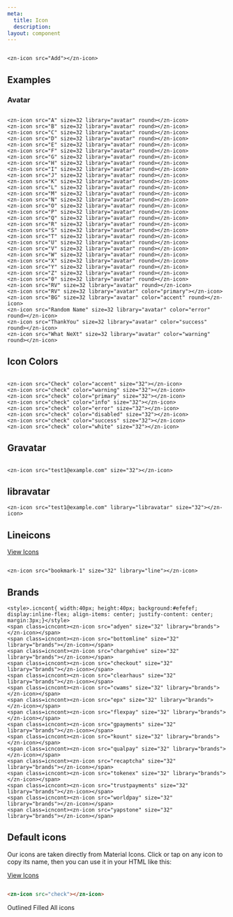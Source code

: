 ```yaml
---
meta:
  title: Icon
  description:
layout: component
---
```


```html:preview

<zn-icon src="Add"></zn-icon>
```

## Examples

### Avatar

```html:preview

<zn-icon src="A" size=32 library="avatar" round></zn-icon>
<zn-icon src="B" size=32 library="avatar" round></zn-icon>
<zn-icon src="C" size=32 library="avatar" round></zn-icon>
<zn-icon src="D" size=32 library="avatar" round></zn-icon>
<zn-icon src="E" size=32 library="avatar" round></zn-icon>
<zn-icon src="F" size=32 library="avatar" round></zn-icon>
<zn-icon src="G" size=32 library="avatar" round></zn-icon>
<zn-icon src="H" size=32 library="avatar" round></zn-icon>
<zn-icon src="I" size=32 library="avatar" round></zn-icon>
<zn-icon src="J" size=32 library="avatar" round></zn-icon>
<zn-icon src="K" size=32 library="avatar" round></zn-icon>
<zn-icon src="L" size=32 library="avatar" round></zn-icon>
<zn-icon src="M" size=32 library="avatar" round></zn-icon>
<zn-icon src="N" size=32 library="avatar" round></zn-icon>
<zn-icon src="O" size=32 library="avatar" round></zn-icon>
<zn-icon src="P" size=32 library="avatar" round></zn-icon>
<zn-icon src="Q" size=32 library="avatar" round></zn-icon>
<zn-icon src="R" size=32 library="avatar" round></zn-icon>
<zn-icon src="S" size=32 library="avatar" round></zn-icon>
<zn-icon src="T" size=32 library="avatar" round></zn-icon>
<zn-icon src="U" size=32 library="avatar" round></zn-icon>
<zn-icon src="V" size=32 library="avatar" round></zn-icon>
<zn-icon src="W" size=32 library="avatar" round></zn-icon>
<zn-icon src="X" size=32 library="avatar" round></zn-icon>
<zn-icon src="Y" size=32 library="avatar" round></zn-icon>
<zn-icon src="Z" size=32 library="avatar" round></zn-icon>
<zn-icon src="0" size=32 library="avatar" round></zn-icon>
<zn-icon src="RV" size=32 library="avatar" round></zn-icon>
<zn-icon src="RV" size=32 library="avatar" color="primary"></zn-icon>
<zn-icon src="BG" size=32 library="avatar" color="accent" round></zn-icon>
<zn-icon src="Random Name" size=32 library="avatar" color="error" round></zn-icon>
<zn-icon src="ThankYou" size=32 library="avatar" color="success" round></zn-icon>
<zn-icon src="What NeXt" size=32 library="avatar" color="warning" round></zn-icon>
```

## Icon Colors

```html:preview

<zn-icon src="Check" color="accent" size="32"></zn-icon>
<zn-icon src="check" color="warning" size="32"></zn-icon>
<zn-icon src="check" color="primary" size="32"></zn-icon>
<zn-icon src="check" color="info" size="32"></zn-icon>
<zn-icon src="check" color="error" size="32"></zn-icon>
<zn-icon src="check" color="disabled" size="32"></zn-icon>
<zn-icon src="check" color="success" size="32"></zn-icon>
<zn-icon src="check" color="white" size="32"></zn-icon>
```

## Gravatar

```html:preview

<zn-icon src="test1@example.com" size="32"></zn-icon>
```

## libravatar

```html:preview
<zn-icon src="test1@example.com" library="libravatar" size="32"></zn-icon>
```

## Lineicons

<a href="https://lineicons.com/free-icons" target="_blank">View Icons</a>

```html:preview

<zn-icon src="bookmark-1" size="32" library="line"></zn-icon>
```

## Brands

```html:preview
<style>.icncont{ width:40px; height:40px; background:#efefef; display:inline-flex; align-items: center; justify-content: center; margin:3px;}</style>
<span class=icncont><zn-icon src="adyen" size="32" library="brands"></zn-icon></span>
<span class=icncont><zn-icon src="bottomline" size="32" library="brands"></zn-icon></span>
<span class=icncont><zn-icon src="chargehive" size="32" library="brands"></zn-icon></span>
<span class=icncont><zn-icon src="checkout" size="32" library="brands"></zn-icon></span>
<span class=icncont><zn-icon src="clearhaus" size="32" library="brands"></zn-icon></span>
<span class=icncont><zn-icon src="cwams" size="32" library="brands"></zn-icon></span>
<span class=icncont><zn-icon src="epx" size="32" library="brands"></zn-icon></span>
<span class=icncont><zn-icon src="flexpay" size="32" library="brands"></zn-icon></span>
<span class=icncont><zn-icon src="gpayments" size="32" library="brands"></zn-icon></span>
<span class=icncont><zn-icon src="kount" size="32" library="brands"></zn-icon></span>
<span class=icncont><zn-icon src="qualpay" size="32" library="brands"></zn-icon></span>
<span class=icncont><zn-icon src="recaptcha" size="32" library="brands"></zn-icon></span>
<span class=icncont><zn-icon src="tokenex" size="32" library="brands"></zn-icon></span>
<span class=icncont><zn-icon src="trustpayments" size="32" library="brands"></zn-icon></span>
<span class=icncont><zn-icon src="worldpay" size="32" library="brands"></zn-icon></span>
<span class=icncont><zn-icon src="yapstone" size="32" library="brands"></zn-icon></span>
```

## Default  icons

Our icons are taken directly from Material Icons. Click or tap on any icon to copy its name, then you can use it in
your HTML like this:

<a href="https://fonts.google.com/icons?selected=Material+Symbols+Outlined" target="_blank">View Icons</a>

```html

<zn-icon src="check"></zn-icon>
```

<div class="icon-search">
  <div class="icon-search-controls">
    <zn-input placeholder="Search Icons" clearable>
      <zn-icon slot="prefix" src="search"></zn-icon>
    </zn-input>
    <zn-select value="outline">
      <zn-option value="outline">Outlined</zn-option>
      <zn-option value="fill">Filled</zn-option>
      <zn-option value="all">All icons</zn-option>
    </zn-select>
  </div>
  <div class="icon-list"></div>
  <input type="text" class="icon-copy-input" aria-hidden="true" tabindex="-1">
</div>


<!-- Supporting scripts and styles for the search utility -->
<script>
  function wrapWithTooltip(item) {
    const tooltip = document.createElement('zn-tooltip');
    tooltip.content = item.getAttribute('data-name');

    // Close open tooltips
    document.querySelectorAll('.icon-list zn-tooltip[open]').forEach(tooltip => tooltip.hide());

    // Wrap it with a tooltip and trick it into showing up
    item.parentNode.insertBefore(tooltip, item);
    tooltip.appendChild(item);
    requestAnimationFrame(() => tooltip.dispatchEvent(new MouseEvent('mouseover')));
  }

  fetch('{{ assetUrl('icons.json') }}')
    .then(res => res.json())
    .then(icons => {
      const container = document.querySelector('.icon-search');
      const input = container.querySelector('zn-input');
      const select = container.querySelector('zn-select');
      const copyInput = container.querySelector('.icon-copy-input');
      const loader = container.querySelector('.icon-loader');
      const list = container.querySelector('.icon-list');
      const queue = [];
      let inputTimeout

      // Generate icons
      icons.icons.map(i => {
        const item = document.createElement('div');
        item.classList.add('icon-list-item');
        item.setAttribute('data-name', i.name);
        item.setAttribute('data-terms', [i.name, i.title, ...(i.tags || []), ...(i.categories || [])].join(' '));
        item.innerHTML = `
          <zn-icon src="${i.name.replace(' ', '_')}" size="32"></zn-icon>
        `;
        list.appendChild(item);

        // Wrap it with a tooltip the first time the mouse lands on it. We do this instead of baking them into the DOM
        item.addEventListener('mouseover', () => wrapWithTooltip(item), { once: true });

        // Copy on click
        item.addEventListener('click', () => {
          const tooltip = item.closest('zn-tooltip');
          copyInput.value = i.name;
          copyInput.select();
          document.execCommand('copy');

          if (tooltip) {
            tooltip.content = 'Copied!';
            setTimeout(() => tooltip.content = i.name, 1000);
          }
        });
      });

      // Filter as the user types
      input.addEventListener('zn-input', () => {
        clearTimeout(inputTimeout);
        inputTimeout = setTimeout(() => {
          [...list.querySelectorAll('.icon-list-item')].map(item => {
            const filter = input.value.toLowerCase();
            if (filter === '') {
              item.hidden = false;
            } else {
              const terms = item.getAttribute('data-terms').toLowerCase();
              item.hidden = terms.indexOf(filter) < 0;
            }
          });
        }, 250);
      });

      // Sort by type and remember preference
      const iconType = sessionStorage.getItem('zn-icon:type') || 'outline';
      select.value = iconType;
      list.setAttribute('data-type', select.value);
      select.addEventListener('zn-change', () => {
        list.setAttribute('data-type', select.value);
        sessionStorage.setItem('zn-icon:type', select.value);
      });
    });
</script>

<style>
  .icon-search {
    border: solid 1px var(--zn-panel-border-color);
    border-radius: var(--zn-border-radius-medium);
    padding: var(--zn-spacing-medium);
  }

  .icon-search [hidden] {
    display: none;
  }

  .icon-search-controls {
    display: flex;
  }

  .icon-search-controls zn-input {
    flex: 1 1 auto;
  }

  .icon-search-controls zn-select {
    width: 10rem;
    flex: 0 0 auto;
    margin-left: 1rem;
  }

  .icon-loader {
    display: flex;
    align-items: center;
    justify-content: center;
    min-height: 30vh;
  }

  .icon-list {
    display: grid;
    grid-template-columns: repeat(12, 1fr);
    position: relative;
    margin-top: 1rem;
  }

  .icon-loader[hidden],
  .icon-list[hidden] {
    display: none;
  }

  .icon-list-item {
    display: inline-flex;
    align-items: center;
    justify-content: center;
    border-radius: var(--zn-border-radius-medium);
    font-size: 24px;
    width: 2em;
    height: 2em;
    margin: 0 auto;
    cursor: copy;
    transition: var(--zn-transition-medium) all;
  }

  .icon-list-item:hover {
    background-color: var(--zn-color-primary-50);
    color: var(--zn-color-primary-600);
  }

  .icon-list[data-type="outline"] .icon-list-item[data-name$="-fill"] {
    display: none;
  }

  .icon-list[data-type="fill"] .icon-list-item:not([data-name$="-fill"]) {
    display: none;
  }

  .icon-copy-input {
    position: absolute;
    opacity: 0;
    pointer-events: none;
  }

  @media screen and (max-width: 1000px) {
    .icon-list {
      grid-template-columns: repeat(8, 1fr);
    }

    .icon-list-item {
      font-size: 20px;
    }

    .icon-search-controls {
      display: block;
    }

    .icon-search-controls zn-select {
      width: auto;
      margin: 1rem 0 0 0;
    }
  }

  @media screen and (max-width: 500px) {
    .icon-list {
      grid-template-columns: repeat(4, 1fr);
    }
  }
</style>